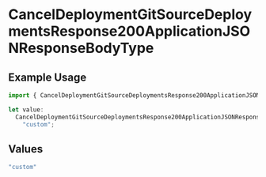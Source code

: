 # CancelDeploymentGitSourceDeploymentsResponse200ApplicationJSONResponseBodyType

## Example Usage

```typescript
import { CancelDeploymentGitSourceDeploymentsResponse200ApplicationJSONResponseBodyType } from "@vercel/sdk/models/operations/canceldeployment.js";

let value:
  CancelDeploymentGitSourceDeploymentsResponse200ApplicationJSONResponseBodyType =
    "custom";
```

## Values

```typescript
"custom"
```